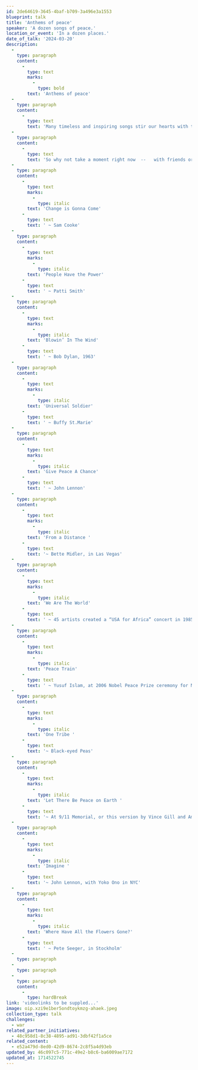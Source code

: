 ```yaml
---
id: 2de64619-3645-4baf-b709-3a496e3a1553
blueprint: talk
title: 'Anthems of peace'
speaker: 'A dozen songs of peace.'
location_or_event: 'In a dozen places.'
date_of_talk: '2024-03-20'
description:
  -
    type: paragraph
    content:
      -
        type: text
        marks:
          -
            type: bold
        text: 'Anthems of peace'
  -
    type: paragraph
    content:
      -
        type: text
        text: 'Many timeless and inspiring songs stir our hearts with the promise of peace. We gotta dance to these irresistible classics! Let the angels know we care.'
  -
    type: paragraph
    content:
      -
        type: text
        text: 'So why not take a moment right now  --   with friends or alone  --  to sway, boogie, shimmy, chasse, get down or simply sing along in honor of an enduring peace that settles sweetly over Earth like a soft and heavenly light?'
  -
    type: paragraph
    content:
      -
        type: text
        marks:
          -
            type: italic
        text: 'Change is Gonna Come'
      -
        type: text
        text: ' ~ Sam Cooke'
  -
    type: paragraph
    content:
      -
        type: text
        marks:
          -
            type: italic
        text: 'People Have the Power'
      -
        type: text
        text: ' ~ Patti Smith'
  -
    type: paragraph
    content:
      -
        type: text
        marks:
          -
            type: italic
        text: 'Blowin’ In The Wind'
      -
        type: text
        text: ' ~ Bob Dylan, 1963'
  -
    type: paragraph
    content:
      -
        type: text
        marks:
          -
            type: italic
        text: 'Universal Soldier'
      -
        type: text
        text: ' ~ Buffy St.Marie'
  -
    type: paragraph
    content:
      -
        type: text
        marks:
          -
            type: italic
        text: 'Give Peace A Chance'
      -
        type: text
        text: ' ~ John Lennon'
  -
    type: paragraph
    content:
      -
        type: text
        marks:
          -
            type: italic
        text: 'From a Distance '
      -
        type: text
        text: '~ Bette Midler, in Las Vegas'
  -
    type: paragraph
    content:
      -
        type: text
        marks:
          -
            type: italic
        text: 'We Are The World'
      -
        type: text
        text: ' ~ 45 artists created a “USA for Africa” concert in 1985. Here’s the story behind the song.'
  -
    type: paragraph
    content:
      -
        type: text
        marks:
          -
            type: italic
        text: 'Peace Train'
      -
        type: text
        text: ' ~ Yusuf Islam, at 2006 Nobel Peace Prize ceremony for Mohammad Yunus'
  -
    type: paragraph
    content:
      -
        type: text
        marks:
          -
            type: italic
        text: 'One Tribe '
      -
        type: text
        text: '~ Black-eyed Peas'
  -
    type: paragraph
    content:
      -
        type: text
        marks:
          -
            type: italic
        text: 'Let There Be Peace on Earth '
      -
        type: text
        text: '~ At 9/11 Memorial, or this version by Vince Gill and Amy Grant.'
  -
    type: paragraph
    content:
      -
        type: text
        marks:
          -
            type: italic
        text: 'Imagine '
      -
        type: text
        text: '~ John Lennon, with Yoko Ono in NYC'
  -
    type: paragraph
    content:
      -
        type: text
        marks:
          -
            type: italic
        text: 'Where Have All the Flowers Gone?'
      -
        type: text
        text: ' ~ Pete Seeger, in Stockholm'
  -
    type: paragraph
  -
    type: paragraph
  -
    type: paragraph
    content:
      -
        type: hardBreak
link: 'videolinks to be suppled...'
image: oip.xzi9e1ber5ondtoykmzg-ahaek.jpeg
collection_type: talk
challenges:
  - war
related_partner_initiatives:
  - 48c958d1-8c38-4895-ad91-3dbf42f1a5ce
related_content:
  - e52a479d-8ed0-42d9-8674-2c8f5a4d93eb
updated_by: 46c097c5-771c-49e2-b8c6-ba6009ae7172
updated_at: 1714522745
---
```

